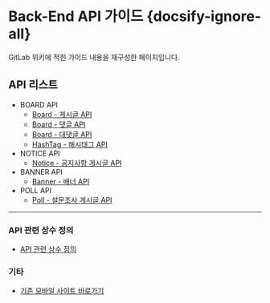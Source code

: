 # Back-End API 가이드 {docsify-ignore-all}
GitLab 위키에 적힌 가이드 내용을 재구성한 페이지입니다.

## API 리스트
- BOARD API
  - [Board - 게시글 API](/server/board)
  - [Board - 댓글 API](/server/board-comment)
  - [Board - 대댓글 API](/server/board-comment-reply)
  - [HashTag - 해시태그 API](/server/board-hashtag)
- NOTICE API
  - [Notice - 공지사항 게시글 API](/server/notice)
- BANNER API
  - [Banner - 배너 API](/server/banner)
- POLL API
  - [Poll - 설문조사 게시글 API](/server/poll)

----

### API 관련 상수 정의
  - [API 관련 상수 정의](/server/const)

### 기타
  - [기존 모바일 사이트 바로가기](http://m.elsword.nexon.com)

